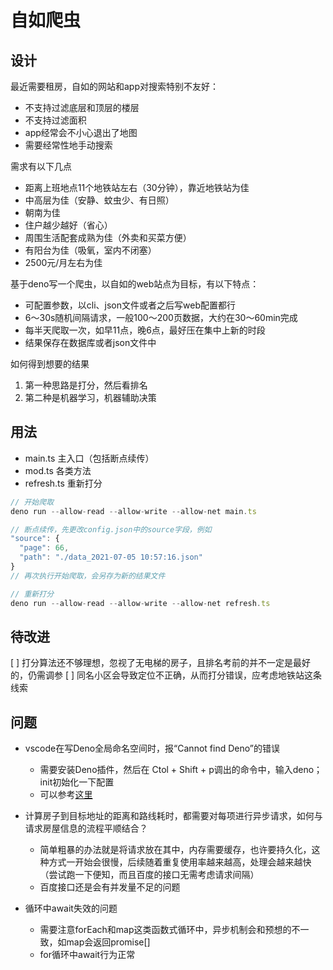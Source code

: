 # 自如爬虫

## 设计

最近需要租房，自如的网站和app对搜索特别不友好：
  - 不支持过滤底层和顶层的楼层
  - 不支持过滤面积
  - app经常会不小心退出了地图
  - 需要经常性地手动搜索

需求有以下几点
  - 距离上班地点11个地铁站左右（30分钟），靠近地铁站为佳
  - 中高层为佳（安静、蚊虫少、有日照）
  - 朝南为佳
  - 住户越少越好（省心）
  - 周围生活配套成熟为佳（外卖和买菜方便）
  - 有阳台为佳（吸氧，室内不闭塞）
  - 2500元/月左右为佳

基于deno写一个爬虫，以自如的web站点为目标，有以下特点：
  - 可配置参数，以cli、json文件或者之后写web配置都行
  - 6～30s随机间隔请求，一般100～200页数据，大约在30～60min完成
  - 每半天爬取一次，如早11点，晚6点，最好压在集中上新的时段
  - 结果保存在数据库或者json文件中

如何得到想要的结果
1. 第一种思路是打分，然后看排名
2. 第二种是机器学习，机器辅助决策

## 用法
- main.ts     主入口（包括断点续传）
- mod.ts      各类方法
- refresh.ts  重新打分

```js
// 开始爬取
deno run --allow-read --allow-write --allow-net main.ts

// 断点续传，先更改config.json中的source字段，例如
"source": {
  "page": 66,
  "path": "./data_2021-07-05 10:57:16.json"
}
// 再次执行开始爬取，会另存为新的结果文件

// 重新打分
deno run --allow-read --allow-write --allow-net refresh.ts
```

## 待改进
[ ] 打分算法还不够理想，忽视了无电梯的房子，且排名考前的并不一定是最好的，仍需调参
[ ] 同名小区会导致定位不正确，从而打分错误，应考虑地铁站这条线索

## 问题
- vscode在写Deno全局命名空间时，报“Cannot find Deno”的错误
  - 需要安装Deno插件，然后在 Ctol + Shift + p调出的命令中，输入deno；init初始化一下配置
  - 可以参考[这里](https://github.com/denoland/vscode_deno/issues/66)

- 计算房子到目标地址的距离和路线耗时，都需要对每项进行异步请求，如何与请求房屋信息的流程平顺结合？
  - 简单粗暴的办法就是将请求放在其中，内存需要缓存，也许要持久化，这种方式一开始会很慢，后续随着重复使用率越来越高，处理会越来越快（尝试跑一下便知，而且百度的接口无需考虑请求间隔）
  - 百度接口还是会有并发量不足的问题

- 循环中await失效的问题
  - 需要注意forEach和map这类函数式循环中，异步机制会和预想的不一致，如map会返回promise[]
  - for循环中await行为正常
